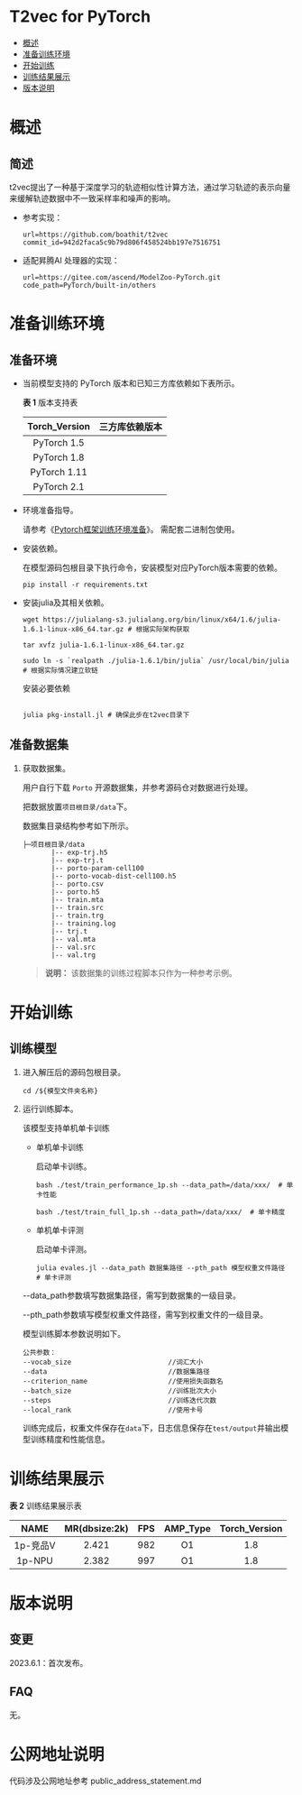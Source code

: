 # T2vec for PyTorch

-   [概述](概述.md)
-   [准备训练环境](准备训练环境.md)
-   [开始训练](开始训练.md)
-   [训练结果展示](训练结果展示.md)
-   [版本说明](版本说明.md)



# 概述

## 简述

t2vec提出了一种基于深度学习的轨迹相似性计算方法，通过学习轨迹的表示向量来缓解轨迹数据中不一致采样率和噪声的影响。

- 参考实现：

  ```
  url=https://github.com/boathit/t2vec
  commit_id=942d2faca5c9b79d806f458524bb197e7516751
  ```

- 适配昇腾AI 处理器的实现：

  ```
  url=https://gitee.com/ascend/ModelZoo-PyTorch.git
  code_path=PyTorch/built-in/others
  ```


# 准备训练环境

## 准备环境

- 当前模型支持的 PyTorch 版本和已知三方库依赖如下表所示。

  **表 1**  版本支持表

  | Torch_Version      | 三方库依赖版本                                 |
  | :--------: | :----------------------------------------------------------: |
  | PyTorch 1.5 | |
  | PyTorch 1.8 | |
  | PyTorch 1.11 | |
  | PyTorch 2.1 | |

- 环境准备指导。

  请参考《[Pytorch框架训练环境准备](https://www.hiascend.com/document/detail/zh/ModelZoo/pytorchframework/ptes)》。
  需配套二进制包使用。

- 安装依赖。

  在模型源码包根目录下执行命令，安装模型对应PyTorch版本需要的依赖。
  ```
  pip install -r requirements.txt
  ```

-  安装julia及其相关依赖。

    ```
    wget https://julialang-s3.julialang.org/bin/linux/x64/1.6/julia-1.6.1-linux-x86_64.tar.gz # 根据实际架构获取

    tar xvfz julia-1.6.1-linux-x86_64.tar.gz

    sudo ln -s `realpath ./julia-1.6.1/bin/julia` /usr/local/bin/julia # 根据实际情况建立软链
    ```
    安装必要依赖
    ```

    julia pkg-install.jl # 确保此步在t2vec目录下
    ```

## 准备数据集

1. 获取数据集。

   用户自行下载 `Porto` 开源数据集，并参考源码仓对数据进行处理。

   把数据放置`项目根目录/data`下。

   数据集目录结构参考如下所示。

   ```
   ├─项目根目录/data
          |-- exp-trj.h5
          |-- exp-trj.t
          |-- porto-param-cell100
          |-- porto-vocab-dist-cell100.h5
          |-- porto.csv
          |-- porto.h5
          |-- train.mta
          |-- train.src
          |-- train.trg
          |-- training.log
          |-- trj.t
          |-- val.mta
          |-- val.src
          |-- val.trg
    ```
   > **说明：**
   >该数据集的训练过程脚本只作为一种参考示例。

# 开始训练

## 训练模型

1. 进入解压后的源码包根目录。

   ```
   cd /${模型文件夹名称}
   ```

2. 运行训练脚本。

   该模型支持单机单卡训练

   - 单机单卡训练

     启动单卡训练。

     ```
     bash ./test/train_performance_1p.sh --data_path=/data/xxx/  # 单卡性能
     ```
     ```
     bash ./test/train_full_1p.sh --data_path=/data/xxx/  # 单卡精度
     ```
   - 单机单卡评测

     启动单卡评测。

     ```
     julia evales.jl --data_path 数据集路径 --pth_path 模型权重文件路径  # 单卡评测
     ```

   --data_path参数填写数据集路径，需写到数据集的一级目录。

   --pth_path参数填写模型权重文件路径，需写到权重文件的一级目录。

   模型训练脚本参数说明如下。

   ```
   公共参数：
   --vocab_size                        //词汇大小
   --data                              //数据集路径
   --criterion_name                    //使用损失函数名
   --batch_size                        //训练批次大小
   --steps                             //训练迭代次数
   --local_rank                        //使用卡号
   ```

   训练完成后，权重文件保存在`data`下，日志信息保存在`test/output`并输出模型训练精度和性能信息。

# 训练结果展示

**表 2**  训练结果展示表

|   NAME   | MR(dbsize:2k) | FPS   | AMP_Type    | Torch_Version |
| :------: | :---: | :--: | :------:  | :-----------: |
| 1p-竞品V | 2.421 | 982 |O1 | 1.8 |
| 1p-NPU   | 2.382 | 997 |O1 | 1.8 |


# 版本说明

## 变更

2023.6.1：首次发布。

## FAQ

无。

# 公网地址说明

代码涉及公网地址参考 public_address_statement.md
